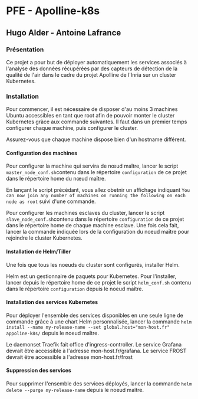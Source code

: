 
# PFE - Apolline-k8s

## Hugo Alder - Antoine Lafrance


### Présentation

Ce projet a pour but de déployer automatiquement les services associés à l'analyse des données récupérées par des capteurs de détection de la qualité de l'air dans le cadre du projet Apolline de l'Inria sur un cluster Kubernetes.

### Installation

Pour commencer, il est nécessaire de disposer d'au moins 3 machines Ubuntu accessibles en tant que root afin de pouvoir monter le cluster Kubernetes gràce aux commande suivantes. Il faut dans un premier temps configurer chaque machine, puis configurer le cluster.

Assurez-vous que chaque machine dispose bien d'un hostname différent.

#### Configuration des machines

Pour configurer la machine qui servira de nœud maître, lancer le script `master_node_conf.sh`contenu dans le répertoire `configuration` de ce projet dans le répertoire home du nœud maître.

En lançant le script précédant, vous allez obetnir un affichage indiquant `You can now join any number of machines on running the following on each node as root` suivi d'une commande.

Pour configurer les machines esclaves du cluster, lancer le script `slave_node_conf.sh`contenu dans le répertoire `configuration` de ce projet dans le répertoire home de chaque machine esclave. Une fois cela fait, lancer la commande indiquée lors de la configuration du noeud maître pour rejoindre le cluster Kubernetes.

#### Installation de Helm/Tiller

Une fois que tous les noeuds du cluster sont configurés, installer Helm.

Helm est un gestionnaire de paquets pour Kubernetes. Pour l'installer, lancer depuis le répertoire home de ce projet le script `helm_conf.sh` contenu dans le répertoire `configuration` depuis le noeud maître.

#### Installation des services Kubernetes

Pour déployer l'ensemble des services disponibles en une seule ligne de commande grâce à une chart Helm personnalisée, lancer la commande `helm install --name my-release-name --set global.host="mon-host.fr" appoline-k8s/` depuis le noeud maître.

Le daemonset Traefik fait office d'ingress-controller.
Le service Grafana devrait être accessible à l'adresse mon-host.fr/grafana. 
Le service FROST devrait être accessible à l'adresse mon-host.fr/frost

#### Suppression des services

Pour supprimer l'ensemble des services déployés, lancer la commande `helm delete --purge my-release-name` depuis le noeud maître.

